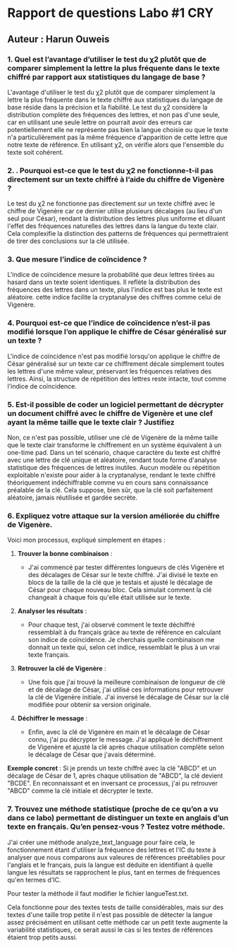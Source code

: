# Rapport de questions Labo #1 CRY

## Auteur : Harun Ouweis

### 1. Quel est l’avantage d’utiliser le test du χ2 plutôt que de comparer simplement la lettre la plus fréquente dans le texte chiffré par rapport aux statistiques du langage de base ?
L'avantage d'utiliser le test du χ2 plutôt que de comparer simplement la lettre la plus fréquente dans le texte chiffré aux statistiques du langage de base réside dans la précision et la fiabilité. Le test du χ2 considère la distribution complète des fréquences des lettres, et non pas d'une seule, car en utilisant une seule lettre on pourrait avoir des erreurs car potentiellement elle ne représente pas bien la langue choisie ou que le texte n'a particulièrement pas la même fréquence d'apparition de cette lettre que notre texte de référence. En utilisant χ2, on vérifie alors que l'ensemble du texte soit cohérent.

### 2. . Pourquoi est-ce que le test du χ2 ne fonctionne-t-il pas directement sur un texte chiffré à l’aide du chiffre de Vigenère ?
Le test du χ2 ne fonctionne pas directement sur un texte chiffré avec le chiffre de Vigenère car ce dernier utilise plusieurs décalages (au lieu d'un seul pour César), rendant la distribution des lettres plus uniforme et diluant l'effet des fréquences naturelles des lettres dans la langue du texte clair. Cela complexifie la distinction des patterns de fréquences qui permettraient de tirer des conclusions sur la clé utilisée.

### 3. Que mesure l’indice de coïncidence ?
L'indice de coïncidence mesure la probabilité que deux lettres tirées au hasard dans un texte soient identiques. Il reflète la distribution des fréquences des lettres dans un texte, plus l'indice est bas plus le texte est aléatoire. cette indice facilite la cryptanalyse des chiffres comme celui de Vigenère.

### 4. Pourquoi est-ce que l’indice de coïncidence n’est-il pas modifié lorsque l’on applique le chiffre de César généralisé sur un texte ?
L'indice de coïncidence n'est pas modifié lorsqu'on applique le chiffre de César généralisé sur un texte car ce chiffrement décale simplement toutes les lettres d'une même valeur, préservant les fréquences relatives des lettres. Ainsi, la structure de répétition des lettres reste intacte, tout comme l'indice de coïncidence.

### 5. Est-il possible de coder un logiciel permettant de décrypter un document chiffré avec le chiffre de Vigenère et une clef ayant la même taille que le texte clair ? Justifiez
Non, ce n'est pas possible, utiliser une clé de Vigenère de la même taille que le texte clair transforme le chiffrement en un système équivalent à un one-time pad. Dans un tel scénario, chaque caractère du texte est chiffré avec une lettre de clé unique et aléatoire, rendant toute forme d'analyse statistique des fréquences de lettres inutiles. Aucun modèle ou répétition exploitable n'existe pour aider à la cryptanalyse, rendant le texte chiffré théoriquement indéchiffrable comme vu en cours sans connaissance préalable de la clé. Cela suppose, bien sûr, que la clé soit parfaitement aléatoire, jamais réutilisée et gardée secrète.


### 6. Expliquez votre attaque sur la version améliorée du chiffre de Vigenère.
Voici mon processus, expliqué simplement en étapes :

1. **Trouver la bonne combinaison** : 
   - J'ai commencé par tester différentes longueurs de clés Vigenère et des décalages de César sur le texte chiffré. J'ai divisé le texte en blocs de la taille de la clé que je testais et ajusté le décalage de César pour chaque nouveau bloc. Cela simulait comment la clé changeait à chaque fois qu'elle était utilisée sur le texte.

2. **Analyser les résultats** : 
   - Pour chaque test, j'ai observé comment le texte déchiffré ressemblait à du français gràce au texte de référence en calculant son indice de coïncidence. Je cherchais quelle combinaison me donnait un texte qui, selon cet indice, ressemblait le plus à un vrai texte français.

3. **Retrouver la clé de Vigenère** : 
   - Une fois que j'ai trouvé la meilleure combinaison de longueur de clé et de décalage de César, j'ai utilisé ces informations pour retrouver la clé de Vigenère initiale. J'ai inversé le décalage de César sur la clé modifiée pour obtenir sa version originale.

4. **Déchiffrer le message** : 
   - Enfin, avec la clé de Vigenère en main et le décalage de César connu, j'ai pu décrypter le message. J'ai appliqué le déchiffrement de Vigenère et ajusté la clé après chaque utilisation complète selon le décalage de César que j'avais déterminé.

**Exemple concret** : 
Si je prends un texte chiffré avec la clé "ABCD" et un décalage de César de 1, après chaque utilisation de "ABCD", la clé devient "BCDE". En reconnaissant et en inversant ce processus, j'ai pu retrouver "ABCD" comme la clé initiale et décrypter le texte.


### 7. Trouvez une méthode statistique (proche de ce qu’on a vu dans ce labo) permettant de distinguer un texte en anglais d’un texte en français. Qu’en pensez-vous ? Testez votre méthode.

J'ai créer une méthode analyze_text_language pour faire cela, le fonctionnement étant d'utiliser la fréquence des lettres et l'IC du texte à analyser que nous comparons aux valeures de références preétablies pour l'anglais et le français, puis la langue est déduite en identifiant à quelle langue les résultats se rapprochent le plus, tant en termes de fréquences qu'en termes d'IC.

Pour tester la méthode il faut modifier le fichier langueTest.txt.

Cela fonctionne pour des textes tests de taille considérables, mais sur des textes d'une taille trop petite il n'est pas possible de détecter la langue assez précisément en utilisant cette méthode car un petit texte augmente la variabilité statistiques, ce serait aussi le cas si les textes de références étaient trop petits aussi.
